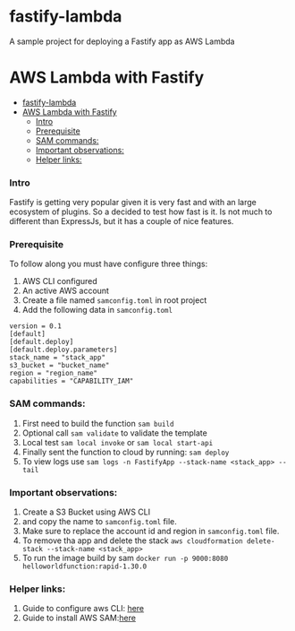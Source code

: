 # fastify-lambda
A sample project for deploying a Fastify app as AWS Lambda
# AWS Lambda with Fastify
- [fastify-lambda](#fastify-lambda)
- [AWS Lambda with Fastify](#aws-lambda-with-fastify)
    - [Intro](#intro)
    - [Prerequisite](#prerequisite)
    - [SAM commands:](#sam-commands)
    - [Important observations:](#important-observations)
    - [Helper links:](#helper-links)


### Intro
Fastify is getting very popular given it is very fast and with an large ecosystem of plugins. So a decided to test how fast is it. Is not much to different than ExpressJs, but it has a couple of nice features.


### Prerequisite
To follow along you must have configure three things:  
1. AWS CLI configured
2. An active AWS account
3. Create a file named `samconfig.toml` in root project
4. Add the following data in `samconfig.toml`

```
version = 0.1
[default]
[default.deploy]
[default.deploy.parameters]
stack_name = "stack_app"
s3_bucket = "bucket_name"
region = "region_name"
capabilities = "CAPABILITY_IAM" 
```

### SAM commands: 
1. First need to build the function `sam build`
2. Optional call `sam validate` to validate the template  
3. Local test `sam local invoke` or `sam local start-api`
4. Finally sent the function to cloud by running: `sam deploy`
5. To view logs use `sam logs -n FastifyApp --stack-name <stack_app> --tail`


### Important observations:
1. Create a S3 Bucket using AWS CLI
2. and copy the name to `samconfig.toml` file. 
3. Make sure to replace the account id and region in `samconfig.toml` file.
4. To remove tha app and delete the stack `aws cloudformation delete-stack --stack-name <stack_app>`
5. To run the image build by sam `docker run -p 9000:8080 helloworldfunction:rapid-1.30.0`


### Helper links:
1. Guide to configure aws CLI: [here](https://docs.aws.amazon.com/cli/latest/userguide/cli-configure-quickstart.html#cli-configure-quickstart-creds)
2. Guide to install AWS SAM:[here](https://docs.aws.amazon.com/serverless-application-model/latest/developerguide/serverless-sam-cli-install.html)
